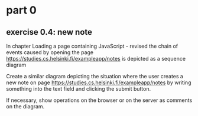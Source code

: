 # part 0


## exercise 0.4: new note

In chapter Loading a page containing JavaScript - revised the chain of events caused by opening the page https://studies.cs.helsinki.fi/exampleapp/notes is depicted as a sequence diagram

Create a similar diagram depicting the situation where the user creates a new note on page https://studies.cs.helsinki.fi/exampleapp/notes by writing something into the text field and clicking the submit button.

If necessary, show operations on the browser or on the server as comments on the diagram.